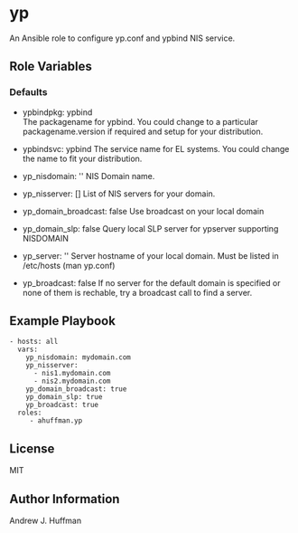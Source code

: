 yp
=========

An Ansible role to configure yp.conf and ypbind NIS service.


Role Variables
--------------

### Defaults
* ypbindpkg: ypbind  
The packagename for ypbind.  You could change to a particular packagename.version if required and setup for your distribution.
* ypbindsvc: ypbind
The service name for EL systems.  You could change the name to fit your distribution.

* yp_nisdomain: ''
NIS Domain name.

* yp_nisserver: []
List of NIS servers for your domain.

* yp_domain_broadcast: false
Use broadcast on your local domain

* yp_domain_slp: false
Query local SLP server for ypserver supporting NISDOMAIN

* yp_server: ''
Server hostname of your local domain.  Must be listed in /etc/hosts (man yp.conf)

* yp_broadcast: false
If no server for the default domain is specified or none of them is rechable, try a broadcast call to find a server.



Example Playbook
----------------

    - hosts: all
      vars:
        yp_nisdomain: mydomain.com
        yp_nisserver:
          - nis1.mydomain.com
          - nis2.mydomain.com
        yp_domain_broadcast: true
        yp_domain_slp: true
        yp_broadcast: true
      roles:
         - ahuffman.yp


License
-------

MIT

Author Information
------------------

Andrew J. Huffman
